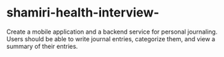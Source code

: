 # shamiri-health-interview-
Create a mobile application and a backend service for personal journaling. Users should be able to write journal entries, categorize them, and view a summary of their entries.
